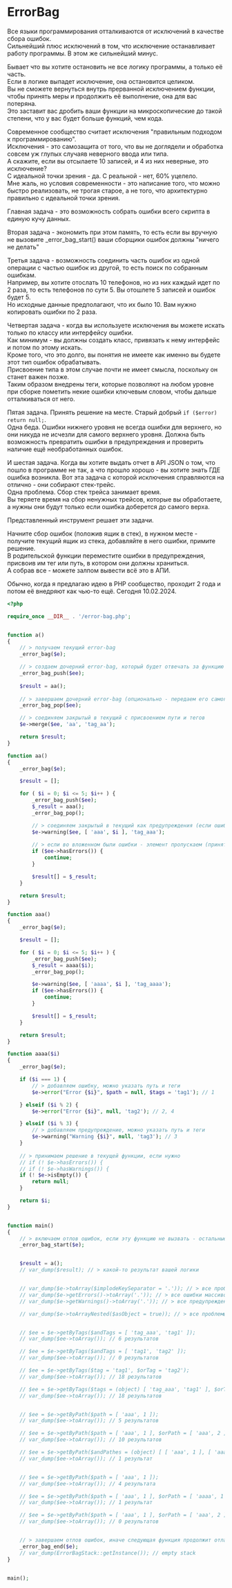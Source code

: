 # ErrorBag

Все языки программирования отталкиваются от исключений в качестве сбора ошибок.  
Сильнейший плюс исключений в том, что исключение останавливает работу программы. В этом же сильнейший минус.

Бывает что вы хотите остановить не все логику программы, а только её часть.  
Если в логике выпадет исключение, она остановится целиком.  
Вы не сможете вернуться внутрь прерванной исключением функции, чтобы принять меры и продолжить её выполнение, она для вас потеряна.  
Это заставит вас дробить ваши функции на микроскопические до такой степени, что у вас будет больше функций, чем кода.

Современное сообщество считает исключения "правильным подходом к программированию".  
Исключения - это самозащита от того, что вы не доглядели и обработка совсем уж глупых случаяв неверного ввода или типа.  
А скажите, если вы отсылаете 10 записей, и 4 из них неверные, это исключение?  
С идеальной точки зрения - да. С реальной - нет, 60% уцелело.  
Мне жаль, но условия современности - это написание того, что можно быстро реализовать, не трогая старое, а не того, что архитектурно правильно с идеальной точки зрения.

Главная задача - это возможность собрать ошибки всего скрипта в единую кучу данных.

Вторая задача - экономить при этом память, то есть если вы вручную не вызовите _error_bag_start() ваши сборщики ошибок должны "ничего не делать"

Третья задача - возможность соединить часть ошибок из одной операции с частью ошибок из другой, то есть поиск по собранным ошибкам.  
Например, вы хотите отослать 10 телефонов, но из них каждый идет по 2 раза, то есть телефонов по сути 5. Вы отошлете 5 записей и ошибок будет 5.  
Но исходные данные предполагают, что их было 10. Вам нужно копировать ошибки по 2 раза.

Четвертая задача - когда вы используете исключения вы можете искать только по классу или интерфейсу ошибки.  
Как минимум - вы должны создать класс, привязать к нему интерфейс и потом по этому искать.  
Кроме того, что это долго, вы понятия не имеете как именно вы будете этот тип ошибок обрабатывать.  
Присвоение типа в этом случае почти не имеет смысла, поскольку он станет важен позже.  
Таким образом внедрены теги, которые позволяют на любом уровне при сборке пометить некие ошибки ключевым словом, чтобы дальше отталкиваться от него.

Пятая задача. Принять решение на месте. Старый добрый `if ($error) return null;`.  
Одна беда. Ошибки нижнего уровня не всегда ошибки для верхнего, но они никуда не исчезли для самого верхнего уровня.
Должна быть возможность превратить ошибки в предупреждения и проверить наличие ещё необработанных ошибок.

И шестая задача. Когда вы хотите выдать отчет в API JSON о том, что пошло в программе не так, а что прошло хорошо - вы хотите знать ГДЕ ошибка возникла.
Вот эта задача с которой исключения справляются на отлично - они собирают стек-трейс.  
Одна проблема. Сбор стек трейса занимает время.  
Вы теряете время на сбор ненужных трейсов, которые вы обработаете, а нужны они будут только если ошибка доберется до самого верха.

Представленный инструмент решает эти задачи.

Начните сбор ошибок (положив ящик в стек), в нужном месте - получите текущий ящик из стека, добавляйте в него ошибки, примите решение.  
В родительской функции переместите ошибки в предупреждения, присвоив им тег или путь, в котором они должны храниться.  
А собрав все - можете залпом вывести всё это в АПИ.

Обычно, когда я предлагаю идею в PHP сообщество, проходит 2 года и потом её внедряют как чью-то ещё. Сегодня 10.02.2024.

```php
<?php

require_once __DIR__ . '/error-bag.php';


function a()
{
    // > получаем текущий error-bag
    _error_bag($e);

    // > создаем дочерний error-bag, который будет отвечать за функцию aa()
    _error_bag_push($ee);
    
    $result = aa();
    
    // > завершаем дочерний error-bag (опционально - передаем его самого для проверки, не забыли ли глубже закрыть другие)
    _error_bag_pop($ee);

    // > соединяем закрытый в текущий с присвоением пути и тегов
    $e->merge($ee, 'aa', 'tag_aa');

    return $result;
}

function aa()
{
    _error_bag($e);

    $result = [];

    for ( $i = 0; $i <= 5; $i++ ) {
        _error_bag_push($ee);
        $_result = aaa();
        _error_bag_pop();

        // > соединяем закрытый в текущий как предупреждения (если ошибка была решена) с присвоением пути и тегов
        $e->warning($ee, [ 'aaa', $i ], 'tag_aaa');
        
        // > если во вложенном были ошибки - элемент пропускаем (принятие решение в родителе в зависимости от потомка)
        if ($ee->hasErrors()) {
            continue;
        }

        $result[] = $_result;
    }

    return $result;
}

function aaa()
{
    _error_bag($e);

    $result = [];

    for ( $i = 0; $i <= 5; $i++ ) {
        _error_bag_push($ee);
        $_result = aaaa($i);
        _error_bag_pop();

        $e->warning($ee, [ 'aaaa', $i ], 'tag_aaaa');
        if ($ee->hasErrors()) {
            continue;
        }

        $result[] = $_result;
    }

    return $result;
}

function aaaa($i)
{
    _error_bag($e);

    if ($i === 1) {
        // > добавляем ошибку, можно указать путь и теги
        $e->error("Error {$i}", $path = null, $tags = 'tag1'); // 1

    } elseif ($i % 2) {
        $e->error("Error {$i}", null, 'tag2'); // 2, 4

    } elseif ($i % 3) {
        // > добавляем предупреждение, можно указать путь и теги
        $e->warning("Warning {$i}", null, 'tag3'); // 3
    }
    
    // > принимаем решение в текущей функции, если нужно
    // if (! $e->hasErrors()) {
    // if (! $e->hasWarnings()) {
    if (! $e->isEmpty()) {
        return null;
    }

    return $i;
}


function main()
{
    // > включаем отлов ошибок, если эту функцию не вызвать - остальные будут возвращать null-обьекты
    _error_bag_start($e);


    $result = a();
    // var_dump($result); // > какой-то результат вашей логики


    // var_dump($e->toArray($implodeKeySeparator = '.')); // > все проблемы массивом
    // var_dump($e->getErrors()->toArray('.')); // > все ошибки массивом
    // var_dump($e->getWarnings()->toArray('.')); // > все предупреждения массивом

    // var_dump($e->toArrayNested($asObject = true)); // > все проблемы вложенным массивом


    // $ee = $e->getByTags($andTags = [ 'tag_aaa', 'tag1' ]);
    // var_dump($ee->toArray()); // 6 результатов

    // $ee = $e->getByTags($andTags = [ 'tag1', 'tag2' ]);
    // var_dump($ee->toArray()); // 0 результатов

    // $ee = $e->getByTags($tag = 'tag1', $orTag = 'tag2');
    // var_dump($ee->toArray()); // 18 результатов

    // $ee = $e->getByTags($tags = (object) [ 'tag_aaa', 'tag1' ], $orTags = (object) [ 'tag_aaa', 'tag2' ]);
    // var_dump($ee->toArray()); // 18 результатов


    // $ee = $e->getByPath($path = [ 'aaa', 1 ]);
    // var_dump($ee->toArray()); // 5 результатов

    // $ee = $e->getByPath($path = [ 'aaa', 1 ], $orPath = [ 'aaa', 2 ]);
    // var_dump($ee->toArray()); // 10 результатов

    // $ee = $e->getByPath($andPathes = (object) [ [ 'aaa', 1 ], [ 'aaaa', 1 ] ]);
    // var_dump($ee->toArray()); // 1 результат


    // $ee = $e->getByPath($path = [ 'aaa', 1 ]);
    // var_dump($ee->toArray()); // 4 результата

    // $ee = $e->getByPath($path = [ 'aaa', 1 ], $orPath = [ 'aaaa', 1 ]);
    // var_dump($ee->toArray()); // 1 результат

    // $ee = $e->getByPath($path = [ 'aaa', 1 ], $orPath = [ 'aaa', 2 ]);
    // var_dump($ee->toArray()); // 0 результатов    


    // > завершаем отлов ошибок, иначе следующая функция продолжит отлавливать в объявленный ранее error-bag
    _error_bag_end($e);
    // var_dump(ErrorBagStack::getInstance()); // empty stack
}


main();

```
